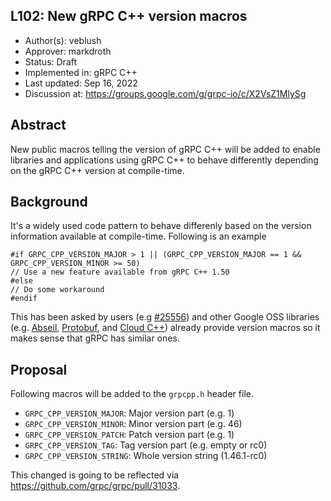 L102: New gRPC C++ version macros
----
* Author(s): veblush
* Approver: markdroth
* Status: Draft
* Implemented in: gRPC C++
* Last updated: Sep 16, 2022
* Discussion at: https://groups.google.com/g/grpc-io/c/X2VsZ1MlySg

## Abstract

New public macros telling the version of gRPC C++ will be added to enable
libraries and applications using gRPC C++ to behave differently depending
on the gRPC C++ version at compile-time.

## Background

It's a widely used code pattern to behave differenly based on the version
information available at compile-time. Following is an example

```
#if GRPC_CPP_VERSION_MAJOR > 1 || (GRPC_CPP_VERSION_MAJOR == 1 && GRPC_CPP_VERSION_MINOR >= 50)
// Use a new feature available from gRPC C++ 1.50
#else
// Do some workaround
#endif
```

This has been asked by users (e.g [#25556](https://github.com/grpc/grpc/issues/25556)) and 
other Google OSS libraries (e.g. 
[Abseil](https://github.com/abseil/abseil-cpp/blob/8c0b94e793a66495e0b1f34a5eb26bd7dc672db0/absl/base/config.h#L88-L115), 
[Protobuf](https://github.com/protocolbuffers/protobuf/blob/0d0164feff22a4c9a3e884c60c2987ae87969957/src/google/protobuf/stubs/common.h#L82-L87),
and [Cloud C++](https://github.com/googleapis/google-cloud-cpp/blob/d33e46f94b2dfa6bcad0f2addfbfb5eb4978f40a/google/cloud/internal/version_info.h#L18-L20))
already provide version macros so it makes sense that gRPC has similar ones.

## Proposal

Following macros will be added to the `grpcpp.h` header file.

- `GRPC_CPP_VERSION_MAJOR`: Major version part (e.g. 1)
- `GRPC_CPP_VERSION_MINOR`: Minor version part (e.g. 46)
- `GRPC_CPP_VERSION_PATCH`: Patch version part (e.g. 1)
- `GRPC_CPP_VERSION_TAG`:  Tag version part (e.g. empty or rc0)
- `GRPC_CPP_VERSION_STRING`: Whole version string (1.46.1-rc0)

This changed is going to be reflected via https://github.com/grpc/grpc/pull/31033.
